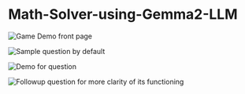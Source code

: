 # Math-Solver-using-Gemma2-LLM




![Game Demo front page](https://github.com/user-attachments/assets/7a41768a-9c14-4e1f-b602-609f45764fb7)



![Sample question by default](https://github.com/user-attachments/assets/4e735c8f-3b87-42c8-a03e-8ca80d4aa44e)




![Demo for question](https://github.com/user-attachments/assets/acfdbaaa-1aaf-4529-aae8-197fe9f195cc)



![Followup question for more clarity of its functioning](https://github.com/user-attachments/assets/8c23873f-2a8c-42ae-8384-7e3e6730e470)
